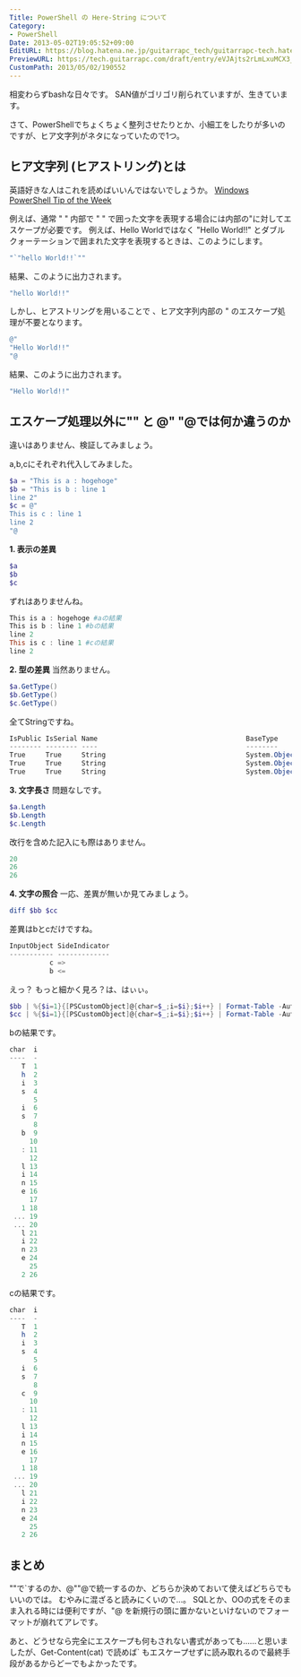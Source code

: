 ```yaml
---
Title: PowerShell の Here-String について
Category:
- PowerShell
Date: 2013-05-02T19:05:52+09:00
EditURL: https://blog.hatena.ne.jp/guitarrapc_tech/guitarrapc-tech.hatenablog.com/atom/entry/6802418398340706773
PreviewURL: https://tech.guitarrapc.com/draft/entry/eVJAjts2rLmLxuMCX3_0VJyslmI
CustomPath: 2013/05/02/190552
---
```


<!--
Date: 2013-05-02T19:05:52+09:00
URL: https://tech.guitarrapc.com/entry/2013/05/02/190552
-->

相変わらずbashな日々です。
SAN値がゴリゴリ削られていますが、生きています。

さて、PowerShellでちょくちょく整列させたりとか、小細工をしたりが多いのですが、ヒア文字列がネタになっていたので1つ。



## ヒア文字列 (ヒアストリング)とは
英語好きな人はこれを読めばいいんではないでしょうか。
[Windows PowerShell Tip of the Week](http://technet.microsoft.com/ja-jp/library/ee692792.aspx)

例えば、通常 " " 内部で " " で囲った文字を表現する場合には内部の"に対してエスケープが必要です。
例えば、Hello Worldではなく "Hello World!!" とダブルクォーテーションで囲まれた文字を表現するときは、このようにします。

```ps1
"`"hello World!!`""
```

結果、このように出力されます。

```ps1
"hello World!!"
```


しかし、ヒアストリングを用いることで 、ヒア文字列内部の " のエスケープ処理が不要となります。


```ps1
@"
"Hello World!!"
"@
```

結果、このように出力されます。

```ps1
"Hello World!!"
```



## エスケープ処理以外に"" と @" "@では何か違うのか
違いはありません、検証してみましょう。

a,b,cにそれぞれ代入してみました。

```ps1
$a = "This is a : hogehoge"
$b = "This is b : line 1
line 2"
$c = @"
This is c : line 1
line 2
"@
```


**1. 表示の差異**

```ps1
$a
$b
$c
```


ずれはありませんね。

```ps1
This is a : hogehoge #aの結果
This is b : line 1 #bの結果
line 2
This is c : line 1 #cの結果
line 2
```


**2. 型の差異**
当然ありません。

```ps1
$a.GetType()
$b.GetType()
$c.GetType()
```

全てStringですね。

```ps1
IsPublic IsSerial Name                                     BaseType
-------- -------- ----                                     --------
True     True     String                                   System.Object
True     True     String                                   System.Object
True     True     String                                   System.Object
```


**3. 文字長さ**
問題なしです。

```ps1
$a.Length
$b.Length
$c.Length
```

改行を含めた記入にも際はありません。

```ps1
20
26
26
```


**4. 文字の照合**
一応、差異が無いか見てみましょう。

```ps1
diff $bb $cc
```

差異はbとcだけですね。

```ps1
InputObject SideIndicator
----------- -------------
          c =>
          b <=
```


えっ？ もっと細かく見ろ？は、はぃぃ。

```ps1
$bb | %{$i=1}{[PSCustomObject]@{char=$_;i=$i};$i++} | Format-Table -AutoSize
$cc | %{$i=1}{[PSCustomObject]@{char=$_;i=$i};$i++} | Format-Table -AutoSize
```


bの結果です。

```ps1
char  i
----  -
   T  1
   h  2
   i  3
   s  4
      5
   i  6
   s  7
      8
   b  9
     10
   : 11
     12
   l 13
   i 14
   n 15
   e 16
     17
   1 18
 ... 19
 ... 20
   l 21
   i 22
   n 23
   e 24
     25
   2 26
```


cの結果です。

```ps1
char  i
----  -
   T  1
   h  2
   i  3
   s  4
      5
   i  6
   s  7
      8
   c  9
     10
   : 11
     12
   l 13
   i 14
   n 15
   e 16
     17
   1 18
 ... 19
 ... 20
   l 21
   i 22
   n 23
   e 24
     25
   2 26
```



## まとめ
""で`するのか、@""@で統一するのか、どちらか決めておいて使えばどちらでもいいのでは。
むやみに混ざると読みにくいので…。
SQLとか、OOの式をそのまま入れる時には便利ですが、"@ を新規行の頭に置かないといけないのでフォーマットが崩れてアレです。

あと、どうせなら完全にエスケープも何もされない書式があっても……と思いましたが、Get-Content(cat) で読めば` もエスケープせずに読み取れるので最終手段があるからどーでもよかったです。
